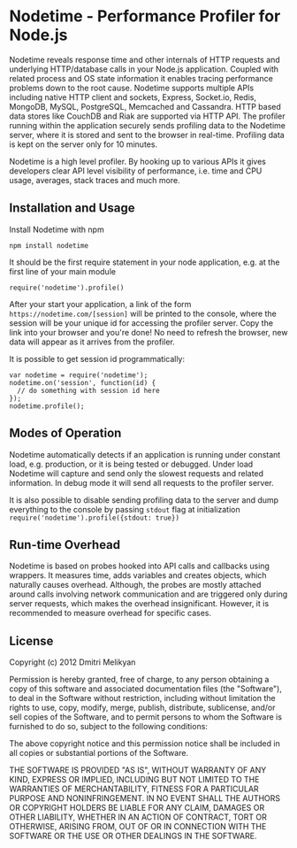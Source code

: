 Nodetime - Performance Profiler for Node.js
===

Nodetime reveals response time and other internals of HTTP requests and underlying HTTP/database calls in your Node.js application. Coupled with related process and OS state information it enables tracing performance problems down to the root cause. Nodetime supports multiple APIs including native HTTP client and sockets, Express, Socket.io, Redis, MongoDB, MySQL, PostgreSQL, Memcached and Cassandra. HTTP based data stores like CouchDB and Riak are supported via HTTP API. 
The profiler running within the application securely sends profiling data to the Nodetime server, where it is stored and sent to the browser in real-time. Profiling data is kept on the server only for 10 minutes.

Nodetime is a high level profiler. By hooking up to various APIs it gives developers clear API level visibility of performance, i.e. time and CPU usage, averages, stack traces and much more.


## Installation and Usage

Install Nodetime with npm 

    npm install nodetime 

It should be the first require statement in your node application, e.g. at the first line of your main module 

    require('nodetime').profile()

After your start your application, a link of the form `https://nodetime.com/[session]` will be printed to the console, where the session will be your unique id for accessing the profiler server. Copy the link into your browser and you're done! No need to refresh the browser, new data will appear as it arrives from the profiler.

It is possible to get session id programmatically:

    var nodetime = require('nodetime');
    nodetime.on('session', function(id) {
      // do something with session id here
    });
    nodetime.profile();


## Modes of Operation

Nodetime automatically detects if an application is running under constant load, e.g. production, or it is being tested or debugged. Under load Nodetime will capture and send only the slowest requests and related information. In debug mode it will send all requests to the profiler server. 

It is also possible to disable sending profiling data to the server and dump everything to the console by passing `stdout` flag at initialization `require('nodetime').profile({stdout: true})`


## Run-time Overhead

Nodetime is based on probes hooked into API calls and callbacks using wrappers. It measures time, adds variables and creates objects, which naturally causes overhead. Although, the probes are mostly attached around calls involving network communication and are triggered only during server requests, which makes the overhead insignificant. However, it is recommended to measure overhead for specific cases.


## License

Copyright (c) 2012 Dmitri Melikyan

Permission is hereby granted, free of charge, to any person obtaining a copy of this software and associated documentation files (the "Software"), to deal in the Software without restriction, including without limitation the rights to use, copy, modify, merge, publish, distribute, sublicense, and/or sell copies of the Software, and to permit persons to whom the Software is furnished to do so, subject to the following conditions:

The above copyright notice and this permission notice shall be included in all copies or substantial portions of the Software.

THE SOFTWARE IS PROVIDED "AS IS", WITHOUT WARRANTY OF ANY KIND, EXPRESS OR IMPLIED, INCLUDING BUT NOT LIMITED TO THE WARRANTIES OF MERCHANTABILITY, FITNESS FOR A PARTICULAR PURPOSE AND NONINFRINGEMENT. IN NO EVENT SHALL THE AUTHORS OR COPYRIGHT HOLDERS BE LIABLE FOR ANY CLAIM, DAMAGES OR OTHER LIABILITY, WHETHER IN AN ACTION OF CONTRACT, TORT OR OTHERWISE, ARISING FROM, OUT OF OR IN CONNECTION WITH THE SOFTWARE OR THE USE OR OTHER DEALINGS IN THE SOFTWARE.
